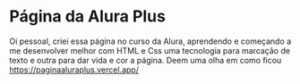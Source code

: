 <h1>Página da Alura Plus</h1>

Oi pessoal, criei essa página no curso da Alura, aprendendo e começando a me desenvolver melhor com HTML e Css uma tecnologia para marcação de texto e outra para dar vida e cor a página. Deem uma olha em como ficou 
https://paginaaluraplus.vercel.app/
